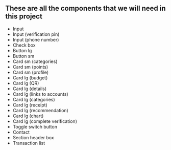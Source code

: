 ## These are all the components that we will need in this project

- Input
- Input (verification pin)
- Input (phone number)
- Check box
- Button lg
- Button sm
- Card sm (categories)
- Card sm (points)
- Card sm (profile)
- Card lg (budget)
- Card lg (QR)
- Card lg (details)
- Card lg (links to accounts)
- Card lg (categories)
- Card lg (receipt)
- Card lg (recommendation)
- Card lg (chart)
- Card lg (complete verification)
- Toggle switch button
- Contact
- Section header box
- Transaction list
